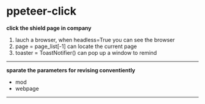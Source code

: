 # ppeteer-click
**click the shield page in company**

1. lauch a browser, when headless=True you can see the browser
2. page = page_list[-1] can locate the current page
3. toaster = ToastNotifier() can pop up a window to remind

---

**sparate the parameters for revising conventiently**

- mod
- webpage

---

